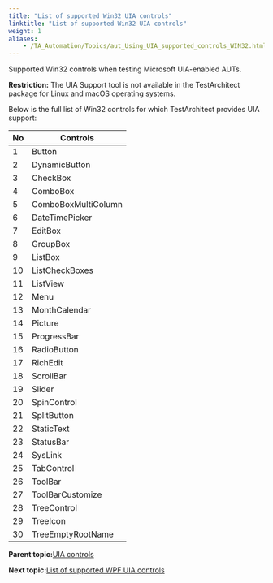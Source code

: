 ```yaml
--- 
title: "List of supported Win32 UIA controls"
linktitle: "List of supported Win32 UIA controls"
weight: 1
aliases: 
    - /TA_Automation/Topics/aut_Using_UIA_supported_controls_WIN32.html
---
```


Supported Win32 controls when testing Microsoft UIA-enabled AUTs.

**Restriction:** The UIA Support tool is not available in the TestArchitect package for Linux and macOS operating systems.

Below is the full list of Win32 controls for which TestArchitect provides UIA support:

|No|Controls|
|--|--------|
|1|Button|
|2|DynamicButton|
|3|CheckBox|
|4|ComboBox|
|5|ComboBoxMultiColumn|
|6|DateTimePicker|
|7|EditBox|
|8|GroupBox|
|9|ListBox|
|10|ListCheckBoxes|
|11|ListView|
|12|Menu|
|13|MonthCalendar|
|14|Picture|
|15|ProgressBar|
|16|RadioButton|
|17|RichEdit|
|18|ScrollBar|
|19|Slider|
|20|SpinControl|
|21|SplitButton|
|22|StaticText|
|23|StatusBar|
|24|SysLink|
|25|TabControl|
|26|ToolBar|
|27|ToolBarCustomize|
|28|TreeControl|
|29|TreeIcon|
|30|TreeEmptyRootName|

**Parent topic:**[UIA controls](/TA_Automation/Topics/aut_UIA_controls.html)

**Next topic:**[List of supported WPF UIA controls](/TA_Automation/Topics/aut_Using_UIA_supported_controls_WPF.html)

